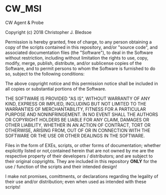 # CW_MSI
CW Agent &amp; Probe

Copyright (c) 2018 Christopher J. Bledsoe

Permission is hereby granted, free of charge, to any person obtaining a copy
of the scripts contained in this repository, and/or "source code", and
associated documentation files (the "Software"), to deal in the Software
without restriction, including without limitation the rights to use, copy,
modify, merge, publish, distribute, and/or sublicense copies of the Software,
and to permit persons to whom the Software is furnished to do so, subject to
the following conditions:

The above copyright notice and this permission notice shall be included in all
copies or substantial portions of the Software.

THE SOFTWARE IS PROVIDED "AS IS", WITHOUT WARRANTY OF ANY KIND, EXPRESS OR
IMPLIED, INCLUDING BUT NOT LIMITED TO THE WARRANTIES OF MERCHANTABILITY,
FITNESS FOR A PARTICULAR PURPOSE AND NONINFRINGEMENT. IN NO EVENT SHALL THE
AUTHORS OR COPYRIGHT HOLDERS BE LIABLE FOR ANY CLAIM, DAMAGES OR OTHER
LIABILITY, WHETHER IN AN ACTION OF CONTRACT, TORT OR OTHERWISE, ARISING FROM,
OUT OF OR IN CONNECTION WITH THE SOFTWARE OR THE USE OR OTHER DEALINGS IN THE
SOFTWARE.

Files in the form of EXEs, scripts, or other forms of documentation; whether
explicitly listed or not,contained herein that are not owned by me are the
respective property of their developers / distributors; and are subject to their
original copyrights. They are included in this repository **ONLY** for the
use / function of the scripts and their intended design!

I make not promises, comittments, or declarations regarding the legality of
their use and/or distribution; even when used as intended with these scripts!
